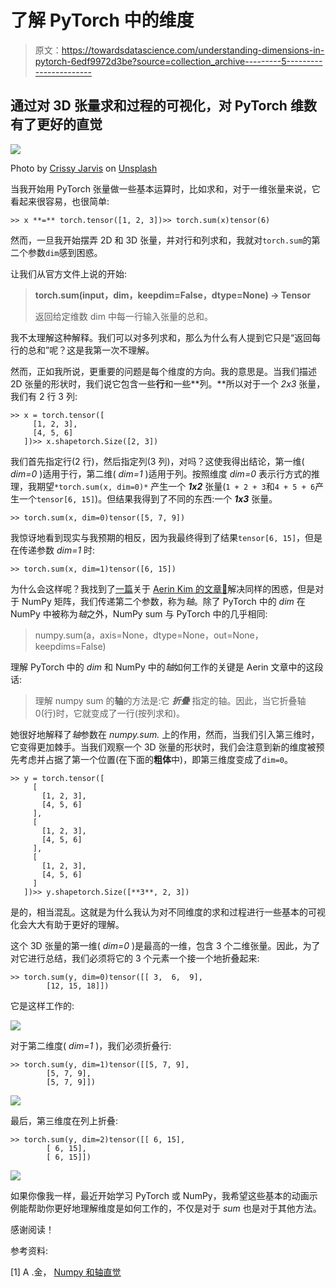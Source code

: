# 了解 PyTorch 中的维度

> 原文：<https://towardsdatascience.com/understanding-dimensions-in-pytorch-6edf9972d3be?source=collection_archive---------5----------------------->

## 通过对 3D 张量求和过程的可视化，对 PyTorch 维数有了更好的直觉

![](img/0d9ba907017f3365daa04b81c5320bd0.png)

Photo by [Crissy Jarvis](https://unsplash.com/@crissyjarvis?utm_source=medium&utm_medium=referral) on [Unsplash](https://unsplash.com?utm_source=medium&utm_medium=referral)

当我开始用 PyTorch 张量做一些基本运算时，比如求和，对于一维张量来说，它看起来很容易，也很简单:

```
>> x **=** torch.tensor([1, 2, 3])>> torch.sum(x)tensor(6)
```

然而，一旦我开始摆弄 2D 和 3D 张量，并对行和列求和，我就对`torch.sum`的第二个参数`dim`感到困惑。

让我们从官方文件上说的开始:

> **torch.sum(input，dim，keepdim=False，dtype=None) → Tensor**
> 
> 返回给定维数 dim 中每一行输入张量的总和。

我不太理解这种解释。我们可以对多列求和，那么为什么有人提到它只是“返回每行的总和”呢？这是我第一次不理解。

然而，正如我所说，更重要的问题是每个维度的方向。我的意思是。当我们描述 2D 张量的形状时，我们说它包含一些**行**和一些**列。**所以对于一个 *2x3* 张量，我们有 2 行 3 列:

```
>> x = torch.tensor([
     [1, 2, 3],
     [4, 5, 6]
   ])>> x.shapetorch.Size([2, 3])
```

我们首先指定行(2 行)，然后指定列(3 列)，对吗？这使我得出结论，第一维( *dim=0* )适用于行，第二维( *dim=1* )适用于列。按照维度 *dim=0* 表示行方式的推理，我期望`*torch.sum(x, dim=0)*` 产生一个 ***1x2*** 张量(`1 + 2 + 3`和`4 + 5 + 6`产生一个`tensor[6, 15]`)。但结果我得到了不同的东西:一个 ***1x3*** 张量。

```
>> torch.sum(x, dim=0)tensor([5, 7, 9])
```

我惊讶地看到现实与我预期的相反，因为我最终得到了结果`tensor[6, 15]`，但是在传递参数 *dim=1* 时:

```
>> torch.sum(x, dim=1)tensor([6, 15])
```

为什么会这样呢？我找到了[一篇](https://medium.com/@aerinykim/numpy-sum-axis-intuition-6eb94926a5d1)关于 [Aerin Kim 的文章🙏](https://medium.com/u/1d8994ad0efc?source=post_page-----6edf9972d3be--------------------------------)解决同样的困惑，但是对于 NumPy 矩阵，我们传递第二个参数，称为*轴*。除了 PyTorch 中的 *dim* 在 NumPy 中被称为*轴*之外，NumPy sum 与 PyTorch 中的几乎相同:

> numpy.sum(a，axis=None，dtype=None，out=None，keepdims=False)

理解 PyTorch 中的 *dim* 和 NumPy 中的*轴*如何工作的关键是 Aerin 文章中的这段话:

> 理解 numpy sum 的**轴**的方法是:它 ***折叠*** 指定的轴。因此，当它折叠轴 0(行)时，它就变成了一行(按列求和)。

她很好地解释了*轴*参数在 *numpy.sum.* 上的作用，然而，当我们引入第三维时，它变得更加棘手。当我们观察一个 3D 张量的形状时，我们会注意到新的维度被预先考虑并占据了第一个位置(在下面的**粗体**中)，即第三维度变成了`dim=0`。

```
>> y = torch.tensor([
     [
       [1, 2, 3],
       [4, 5, 6]
     ],
     [
       [1, 2, 3],
       [4, 5, 6]
     ],
     [
       [1, 2, 3],
       [4, 5, 6]
     ]
   ])>> y.shapetorch.Size([**3**, 2, 3])
```

是的，相当混乱。这就是为什么我认为对不同维度的求和过程进行一些基本的可视化会大大有助于更好的理解。

这个 3D 张量的第一维( *dim=0* )是最高的一维，包含 3 个二维张量。因此，为了对它进行总结，我们必须将它的 3 个元素一个接一个地折叠起来:

```
>> torch.sum(y, dim=0)tensor([[ 3,  6,  9],
        [12, 15, 18]])
```

它是这样工作的:

![](img/97a32642c33330388a52981ee1cc62e7.png)

对于第二维度( *dim=1* )，我们必须折叠行:

```
>> torch.sum(y, dim=1)tensor([[5, 7, 9],
        [5, 7, 9],
        [5, 7, 9]])
```

![](img/1c85200728714c091fa610f5c63d25ce.png)

最后，第三维度在列上折叠:

```
>> torch.sum(y, dim=2)tensor([[ 6, 15],
        [ 6, 15],
        [ 6, 15]])
```

![](img/e12e998fe203a59020a6bf8a95b3c1e8.png)

如果你像我一样，最近开始学习 PyTorch 或 NumPy，我希望这些基本的动画示例能帮助你更好地理解维度是如何工作的，不仅是对于 *sum* 也是对于其他方法。

感谢阅读！

参考资料:

[1] A .金， [Numpy 和轴直觉](https://medium.com/@aerinykim/numpy-sum-axis-intuition-6eb94926a5d1)